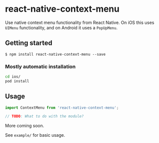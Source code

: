 # react-native-context-menu

Use native context menu functionality from React Native. On iOS this uses `UIMenu` functionality, and on Android it uses a `PopUpMenu`.

## Getting started

`$ npm install react-native-context-menu --save`

### Mostly automatic installation

```bash
cd ios/
pod install 
```

## Usage
```javascript
import ContextMenu from 'react-native-context-menu';

// TODO: What to do with the module?
```

More coming soon. 

See `example/` for basic usage. 